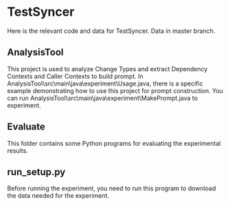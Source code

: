 # TestSyncer
Here is the relevant code and data for TestSyncer. Data in master branch.

## AnalysisTool
This project is used to analyze Change Types and extract Dependency Contexts and Caller Contexts to build prompt. In AnalysisTool\src\main\java\experiment\Usage.java, there is a specific example demonstrating how to use this project for prompt construction. You can run AnalysisTool\src\main\java\experiment\MakePrompt.java to experiment.

## Evaluate
This folder contains some Python programs for evaluating the experimental results.

## run_setup.py
Before running the experiment, you need to run this program to download the data needed for the experiment.
